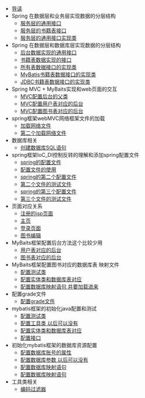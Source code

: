 
* [导读](README.md)
* Spring 在数据层和业务层实现数据的分层结构
    * [服务层的通用接口](src/main/java/service/GenericService.java)	
    * [服务层的书籍表接口](src/main/java/service/BookService.java)	
    * [服务层的通用接口实现类](src/main/java/service/impl/GenericServiceImpl.java)	
* Spring 在数据层和数据库层实现数据的分层结构
    * [后台数据实现的通用接口](src/main/java/dao/GenericDao.java)	
    * [书籍表数据实现的接口](src/main/java/dao/BookDao.java)	
    * [所有表数据接口的实现类](src/main/java/dao/impl/GenericDaoImpl.java)	
    * [MyBatis书籍表数据接口的实现类](src/main/java/dao/impl/BookDaoImpl.java)	
    * [JDBC书籍表数据接口的实现类](src/main/java/dao/impl/JDBCBookDaoImpl.java)	
* Spring MVC + MyBaits实现和web页面的交互
    * [MVC配置后台的父类](src/main/java/controller/BaseController.java)	
    * [MVC配置用户表对应的后台](src/main/java/controller/UserController.java)	
    * [MVC配置图书表对应的后台](src/main/java/controller/BookController.java)	  
* spring框架webMVC网络框架文件的加载
  * [加载网络文件](src/main/webapp/WEB-INF/web.xml)  
  * [第二个加载网络文件](src/main/webapp/WEB-INF/web-servlet.xml)  
* 数据库相关     
    * [创建数据库SQL语句](sql/db.sql)	
* spring框架IoC_DI控制反转的理解和添加spring配置文件
   * [spring的配置文件](src/main/resources/applicationContext.xml)	
   * [配置文件的使用](src/main/java/ioc/c/Test.java)	 
   * [spring的第二个配置文件](src/main/resources/beans.xml)	
   * [第二个文件的测试文件](src/main/java/ioc/spring/Test.java)	 
   * [spring的第三个配置文件](src/main/resources/test.xml)	
   * [第三个文件的测试文件](src/main/java/ioc/spring/Calculator.java)	
* 页面对应关系
  * [注册的jsp页面](src/main/webapp/sign_up.jsp)	    
  * [主页](src/main/webapp/home.jsp)	    
  * [登录页面](src/main/webapp/index.jsp)	    
  * [图书编辑](src/main/webapp/edit.jsp)	    
* MyBaits框架配置后台方法这个比较少用     
    * [用户表对应的后台](src/main/java/action/UserAction.java)	
    * [图书表对应的后台](src/main/java/action/BookAction.java)	
* MyBaits框架配置图书对应的数据库表   映射文件  
    * [配置测试类](src/main/java/demo/BookTest.java)	
    * [配置实体类和数据库表对应](src/main/java/demo.model/Book.java)	
    * [配置数据库映射语句  并要加载进来](src/main/resources/book-mapper.xml)	
* 配置grade文件     
    * [配置grade文件](build.gradle)	
* mybatis框架的初始化java配置和测试   
    * [配置测试类](src/main/java/demo/MyBatisTest.java)	
    * [配置工具类 以后可以没有](src/main/java/util/MyBatisSession.java)	
    * [配置实体类和数据库表对应](src/main/java/demo.model/User.java)	
    * [配置接口](src/main/java/mapper/UserMapper.java)	
* 初始化mybatis框架的数据库资源配置  
    * [配置数据库账号的属性](src/main/resources/jdbc.properties)	
    * [配置数据库参数 以后可以没有](src/main/resources/mybatis-config.xml)	
    * [配置数据库映射语句](src/main/resources/user-mapper.xml)	
    * [配置数据库映射语句](src/main/resources/book-mapper.xml)	
* 工具类相关        
    * [编码过滤器](src/main/java/util/EncodingFilter.java)	


